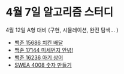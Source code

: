 # 4월 7일 알고리즘 스터디

4월 12일 A형 대비 (구현, 시뮬레이션, 완전 탐색... )

- [백준 15686 치킨 배달](https://www.acmicpc.net/problem/15686)
- [백준 17144 미세먼지 안녕!](https://www.acmicpc.net/problem/17144)
- [백준 16236 아기 상어](https://www.acmicpc.net/problem/16236)
- [SWEA 4008 숫자 만들기](https://bit.ly/3uEsu8D)